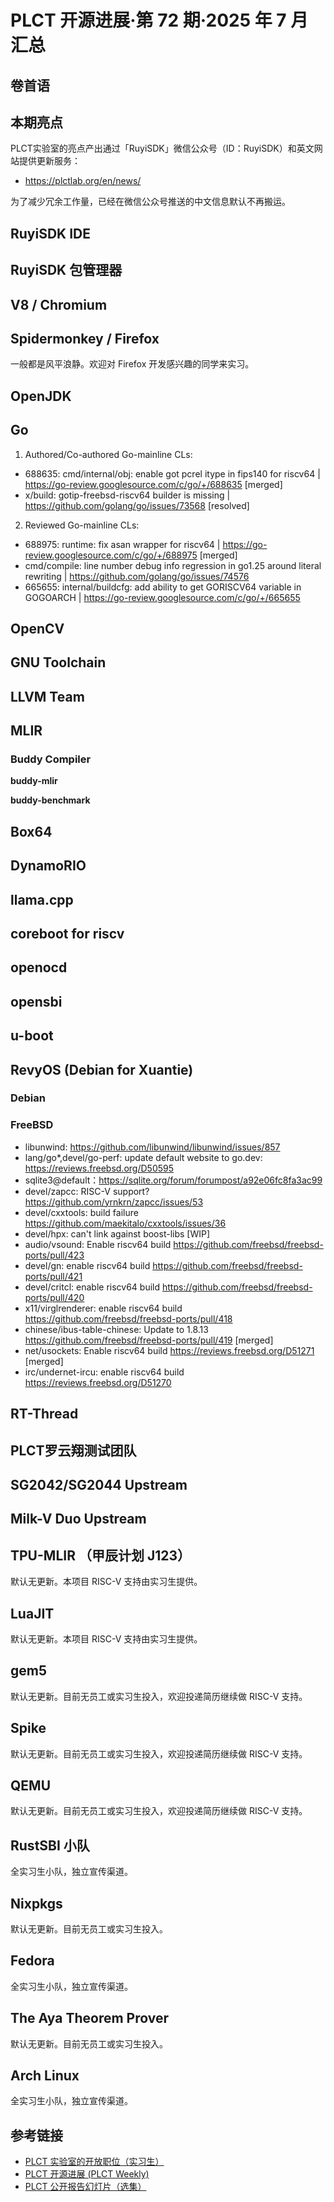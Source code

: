 # PLCT 开源进展·第 72 期·2025 年 7 月汇总

## 卷首语

## 本期亮点

PLCT实验室的亮点产出通过「RuyiSDK」微信公众号（ID：RuyiSDK）和英文网站提供更新服务：

- https://plctlab.org/en/news/

为了减少冗余工作量，已经在微信公众号推送的中文信息默认不再搬运。

## RuyiSDK IDE

## RuyiSDK 包管理器

## V8 / Chromium

## Spidermonkey / Firefox

一般都是风平浪静。欢迎对 Firefox 开发感兴趣的同学来实习。

## OpenJDK

## Go
1. Authored/Co-authored Go-mainline CLs:
- 688635: cmd/internal/obj: enable got pcrel itype in fips140 for riscv64 | https://go-review.googlesource.com/c/go/+/688635 [merged]
- x/build: gotip-freebsd-riscv64 builder is missing | https://github.com/golang/go/issues/73568 [resolved]
2. Reviewed Go-mainline CLs:
- 688975: runtime: fix asan wrapper for riscv64 | https://go-review.googlesource.com/c/go/+/688975 [merged]
- cmd/compile: line number debug info regression in go1.25 around literal rewriting | https://github.com/golang/go/issues/74576
- 665655: internal/buildcfg: add ability to get GORISCV64 variable in GOGOARCH | https://go-review.googlesource.com/c/go/+/665655 


## OpenCV

## GNU Toolchain

## LLVM Team

## MLIR

### Buddy Compiler

**buddy-mlir**

**buddy-benchmark**

## Box64

## DynamoRIO

## llama.cpp

## coreboot for riscv

## openocd

## opensbi

## u-boot

## RevyOS (Debian for Xuantie)

### Debian

### FreeBSD
- libunwind: https://github.com/libunwind/libunwind/issues/857
- lang/go*,devel/go-perf: update default website to go.dev: https://reviews.freebsd.org/D50595
- sqlite3@default：https://sqlite.org/forum/forumpost/a92e06fc8fa3ac99
- devel/zapcc: RISC-V support? https://github.com/yrnkrn/zapcc/issues/53  
- devel/cxxtools: build failure https://github.com/maekitalo/cxxtools/issues/36 
- devel/hpx: can't link against boost-libs [WIP]
- audio/vsound: Enable riscv64 build https://github.com/freebsd/freebsd-ports/pull/423 
- devel/gn: enable riscv64 build https://github.com/freebsd/freebsd-ports/pull/421 
- devel/critcl: enable riscv64 build https://github.com/freebsd/freebsd-ports/pull/420 
- x11/virglrenderer: enable riscv64 build   https://github.com/freebsd/freebsd-ports/pull/418
- chinese/ibus-table-chinese: Update to 1.8.13 https://github.com/freebsd/freebsd-ports/pull/419 [merged]
- net/usockets: Enable riscv64 build https://reviews.freebsd.org/D51271 [merged]
- irc/undernet-ircu: enable riscv64 build https://reviews.freebsd.org/D51270

## RT-Thread

## PLCT罗云翔测试团队

## SG2042/SG2044 Upstream

## Milk-V Duo Upstream

## TPU-MLIR （甲辰计划 J123）

默认无更新。本项目 RISC-V 支持由实习生提供。

## LuaJIT

默认无更新。本项目 RISC-V 支持由实习生提供。

## gem5

默认无更新。目前无员工或实习生投入，欢迎投递简历继续做 RISC-V 支持。

## Spike

默认无更新。目前无员工或实习生投入，欢迎投递简历继续做 RISC-V 支持。

## QEMU

默认无更新。目前无员工或实习生投入，欢迎投递简历继续做 RISC-V 支持。

## RustSBI 小队

全实习生小队，独立宣传渠道。

## Nixpkgs

默认无更新。目前无员工或实习生投入。

## Fedora

全实习生小队，独立宣传渠道。

## The Aya Theorem Prover

默认无更新。目前无员工或实习生投入。

## Arch Linux

全实习生小队，独立宣传渠道。

## 参考链接

- [PLCT 实验室的开放职位（实习生）](https://github.com/plctlab/weloveinterns/blob/master/open-internships.md)
- [PLCT 开源进展 (PLCT Weekly)](https://github.com/plctlab/PLCT-Weekly)
- [PLCT 公开报告幻灯片（选集）](https://github.com/plctlab/PLCT-Open-Reports)
